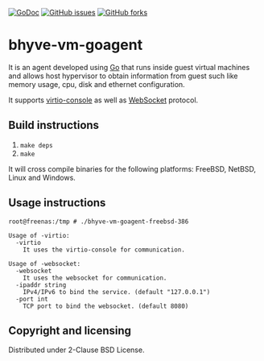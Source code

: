 [![GoDoc](https://godoc.org/github.com/araujobsd/bhyve-vm-goagent/plugins?status.svg)](https://godoc.org/github.com/araujobsd/bhyve-vm-goagent/)
[![GitHub issues](https://img.shields.io/github/issues/araujobsd/bhyve-vm-goagent.svg)](https://github.com/araujobsd/bhyve-vm-goagent/issues)
[![GitHub forks](https://img.shields.io/github/forks/araujobsd/bhyve-vm-goagent.svg)](https://github.com/araujobsd/bhyve-vm-goagent/network)

bhyve-vm-goagent
================
It is an agent developed using [Go](http://golang.org/) that runs inside guest virtual machines and allows host hypervisor to obtain information from guest such like memory usage, cpu, disk and ethernet configuration.

It supports [virtio-console](https://fedoraproject.org/wiki/Features/VirtioSerial) as well as [WebSocket](http://www.rfc-editor.org/rfc/rfc6455.txt) protocol.

## Build instructions
1) `make deps`
2) `make`

It will cross compile binaries for the following platforms: FreeBSD, NetBSD, Linux and Windows.

## Usage instructions
`root@freenas:/tmp # ./bhyve-vm-goagent-freebsd-386`
```
Usage of -virtio:
  -virtio
	It uses the virtio-console for communication.

Usage of -websocket:
  -websocket
	It uses the websocket for communication.
  -ipaddr string
	IPv4/IPv6 to bind the service. (default "127.0.0.1")
  -port int
	TCP port to bind the websocket. (default 8080)
```

## Copyright and licensing
Distributed under 2-Clause BSD License.
